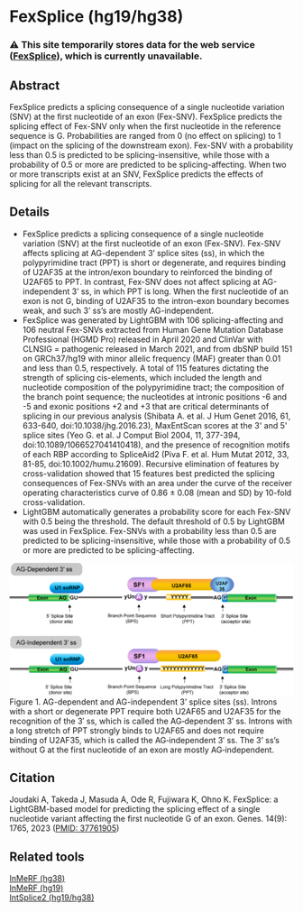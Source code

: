 # FexSplice (hg19/hg38)
### :warning: This site temporarily stores data for the web service ([FexSplice](https://www.med.nagoya-u.ac.jp/neurogenetics/FexSplice/)), which is currently unavailable.
## Abstract
FexSplice predicts a splicing consequence of a single nucleotide variation (SNV) at the first nucleotide of an exon (Fex-SNV). FexSplice predicts the splicing effect of Fex-SNV only when the first nucleotide in the reference sequence is G. Probabilities are ranged from 0 (no effect on splicing) to 1 (impact on the splicing of the downstream exon). Fex-SNV with a probability less than 0.5 is predicted to be splicing-insensitive, while those with a probability of 0.5 or more are predicted to be splicing-affecting. When two or more transcripts exist at an SNV, FexSplice predicts the effects of splicing for all the relevant transcripts.
## Details
- FexSplice predicts a splicing consequence of a single nucleotide variation (SNV) at the first nucleotide of an exon (Fex-SNV). Fex-SNV affects splicing at AG-dependent 3’ splice sites (ss), in which the polypyrimidine tract (PPT) is short or degenerate, and requires binding of U2AF35 at the intron/exon boundary to reinforced the binding of U2AF65 to PPT. In contrast, Fex-SNV does not affect splicing at AG-independent 3’ ss, in which PPT is long. When the first nucleotide of an exon is not G, binding of U2AF35 to the intron-exon boundary becomes weak, and such 3’ ss’s are mostly AG-independent.
- FexSplice was generated by LightGBM with 106 splicing-affecting and 106 neutral Fex-SNVs extracted from Human Gene Mutation Database Professional (HGMD Pro) released in April 2020 and ClinVar with CLNSIG = pathogenic released in March 2021, and from dbSNP build 151 on GRCh37/hg19 with minor allelic frequency (MAF) greater than 0.01 and less than 0.5, respectively. A total of 115 features dictating the strength of splicing cis-elements, which included the length and nucleotide composition of the polypyrimidine tract; the composition of the branch point sequence; the nucleotides at intronic positions -6 and -5 and exonic positions +2 and +3 that are critical determinants of splicing in our previous analysis (Shibata A. et al. J Hum Genet 2016, 61, 633-640, doi:10.1038/jhg.2016.23), MaxEntScan scores at the 3' and 5' splice sites (Yeo G. et al. J Comput Biol 2004, 11, 377-394, doi:10.1089/1066527041410418), and the presence of recognition motifs of each RBP according to SpliceAid2 (Piva F. et al. Hum Mutat 2012, 33, 81-85, doi:10.1002/humu.21609). Recursive elimination of features by cross-validation showed that 15 features best predicted the splicing consequences of Fex-SNVs with an area under the curve of the receiver operating characteristics curve of 0.86 ± 0.08 (mean and SD) by 10-fold cross-validation.
- LightGBM automatically generates a probability score for each Fex-SNV with 0.5 being the threshold. The default threshold of 0.5 by LightGBM was used in FexSplice. Fex-SNVs with a probability less than 0.5 are predicted to be splicing-insensitive, while those with a probability of 0.5 or more are predicted to be splicing-affecting.

![Figure 1](/scripts/Fig-1.png)\
Figure 1. AG-dependent and AG-independent 3’ splice sites (ss). Introns with a short or degenerate PPT require both U2AF65 and U2AF35 for the recognition of the 3′ ss, which is called the AG‐dependent 3′ ss. Introns with a long stretch of PPT strongly binds to U2AF65 and does not require binding of U2AF35, which is called the AG‐independent 3′ ss. The 3’ ss’s without G at the first nucleotide of an exon are mostly AG‐independent.
## Citation
Joudaki A, Takeda J, Masuda A, Ode R, Fujiwara K, Ohno K. FexSplice: a LightGBM-based model for predicting the splicing effect of a single nucleotide variant affecting the first nucleotide G of an exon. Genes. 14(9): 1765, 2023 ([PMID: 37761905](https://pubmed.ncbi.nlm.nih.gov/37761905/))
## Related tools
[InMeRF (hg38)](https://github.com/jtakeda-tokai/inmerf_hg38.git)\
[InMeRF (hg19)](https://github.com/jtakeda-tokai/inmerf_hg19.git)\
[IntSplice2 (hg19/hg38)](https://github.com/jtakeda-tokai/intsplice2.git)
